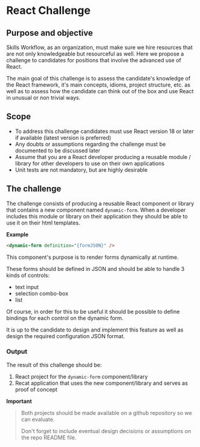 # React Challenge

## Purpose and objective

Skills Workflow, as an organization, must make sure we hire resources that are not only knowledgeable but resourceful as well.
Here we propose a challenge to candidates for positions that involve the advanced use of React.

The main goal of this challenge is to assess the candidate's knowledge of the React framework, it's main concepts, idioms, project structure, etc. as well as to 
assess how the candidate can think out of the box and use React in unusual or non trivial ways.

## Scope

* To address this challenge candidates must use React version 18 or later if available (latest version is preferred)
* Any doubts or assumptions regarding the challenge must be documented to be discussed later
* Assume that you are a React developer producing a reusable module / library for other developers to use on their own applications
* Unit tests are not mandatory, but are highly desirable

## The challenge
 
The challenge consists of producing a reusable React component or library that contains a new component named `dynamic-form`.
When a developer includes this module or library on their application they should be able to use it on their html templates.

**Example**
```html
<dynamic-form definition="{formJSON}" />
```

This component's purpose is to render forms dynamically at runtime. 

These forms should be defined in JSON and should be able to handle 3 kinds of controls:
* text input
* selection combo-box
* list

Of course, in order for this to be useful it should be possible to define bindings for each control on the dynamic form.

It is up to the candidate to design and implement this feature as well as design the required configuration JSON format.

### Output
The result of this challenge should be:
1. React project for the `dynamic-form` component/library
2. Recat application that uses the new component/library and serves as proof of concept 

**Important**

> Both projects should be made available on a github repository so we can evaluate.
>
> Don't forget to include eventual design decisions or assumptions on the repo README file.
